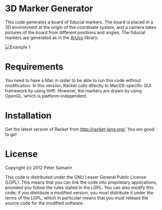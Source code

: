 3D Marker Generator
=========

This code generates a board of fiducial markers.
The board is placed in a 3D environment at the origin of the coordinate system, and a camera takes pictures of the board from different positions and angles.
The fiducial markers are generated as in the [ArUco](http://www.uco.es/investiga/grupos/ava/node/26 "ArUco library") library.

![Example 1](https://raw.github.com/oetr/3D-Marker-Generator/master/images/Examples.png)

# Requirements
You need to have a Mac in order to be able to run this code without modification.
In this version, Racket calls difectly to MacOS-specific GUI framework by using libffi.
However, the markers are drawn by using OpenGL, which is platform-independent.

# Installation
Get the latest version of Racket from http://racket-lang.org/.
You are good to go!

# License
Copyright (c) 2012 Peter Samarin

This code is distributed under the GNU Lesser General Public License (LGPL).
This means that you can link the code into proprietary applications, provided you follow the rules stated in the LGPL.
You can also modify this code; if you distribute a modified version, you must distribute it under the terms of the LGPL, which in particular means that you must release the source code for the modified software.